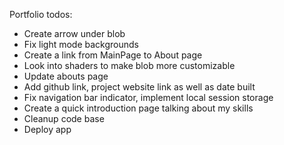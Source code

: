 Portfolio todos:

- Create arrow under blob
- Fix light mode backgrounds
- Create a link from MainPage to About page
- Look into shaders to make blob more customizable
- Update abouts page
- Add github link, project website link as well as date built
- Fix navigation bar indicator, implement local session storage
- Create a quick introduction page talking about my skills 
- Cleanup code base
- Deploy app 